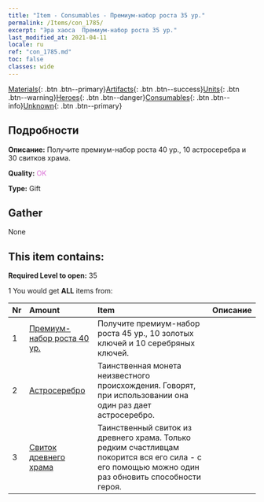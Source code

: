 ```yaml
---
title: "Item - Consumables - Премиум-набор роста 35 ур."
permalink: /Items/con_1785/
excerpt: "Эра хаоса  Премиум-набор роста 35 ур."
last_modified_at: 2021-04-11
locale: ru
ref: "con_1785.md"
toc: false
classes: wide
---
```

 [Materials](/ru/Items/){: .btn .btn--primary}[Artifacts](/ru/Items/Artifacts/){: .btn .btn--success}[Units](/ru/Items/Units/){: .btn .btn--warning}[Heroes](/ru/Items/Heroes/){: .btn .btn--danger}[Consumables](/ru/Items/Consumables/){: .btn .btn--info}[Unknown](/ru/Items/Unknown/){: .btn .btn--primary}

## Подробности
 **Описание:** Получите премиум-набор роста 40 ур., 10 астросеребра и 30 свитков храма.

 **Quality:** <span style="color: #DA70D6">OK</span>

 **Type:** Gift

## Gather

  None

## This item contains:

 **Required Level to open:** 35

 1 You would get **ALL** items  from:

  | Nr | Amount |     Item    | Описание |
  |:---|:-------|:------------|:-----------:|
  | 1 | [Премиум-набор роста 40 ур.](/ru/Items/con_1786/) | Получите премиум-набор роста 45 ур., 10 золотых ключей и 10 серебряных ключей. | 
  | 2 | [Астросеребро](/ru/Items/con_969/) | Таинственная монета неизвестного происхождения. Говорят, при использовании она один раз дает астросеребро. | 
  | 3 | [Свиток древнего храма](/ru/Items/con_697/) | Таинственный свиток из древнего храма. Только редким счастливцам покорится вся его сила - с его помощью можно один раз обновить способности героя. | 
